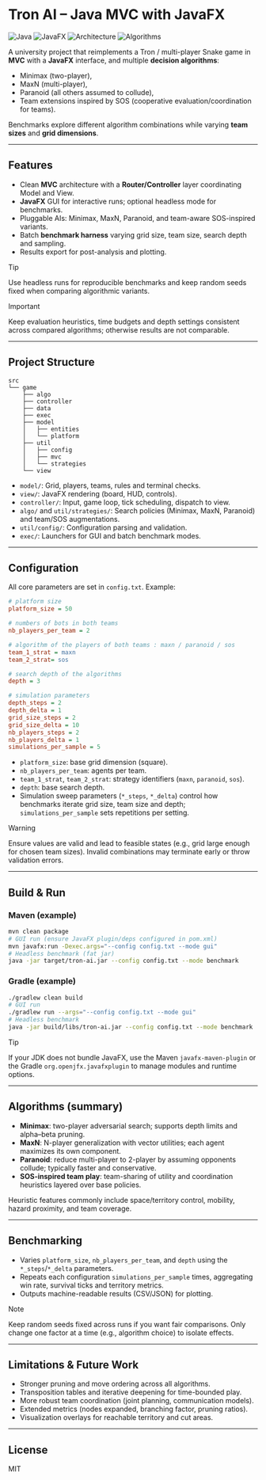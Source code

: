 # Tron AI – Java MVC with JavaFX

![Java](https://img.shields.io/badge/Java-21+-red?style=flat&logo=openjdk&logoColor=white)
![JavaFX](https://img.shields.io/badge/JavaFX-UI-0f9d58?style=flat)
![Architecture](https://img.shields.io/badge/Architecture-MVC-blue?style=flat)
![Algorithms](https://img.shields.io/badge/AI-Minimax%20%7C%20MaxN%20%7C%20Paranoid%20%7C%20SOS--inspired-6f42c1?style=flat)

A university project that reimplements a Tron / multi-player Snake game in **MVC** with a **JavaFX** interface, and multiple **decision algorithms**:
- Minimax (two-player),
- MaxN (multi-player),
- Paranoid (all others assumed to collude),
- Team extensions inspired by SOS (cooperative evaluation/coordination for teams).

Benchmarks explore different algorithm combinations while varying **team sizes** and **grid dimensions**.

---

## Features

- Clean **MVC** architecture with a **Router/Controller** layer coordinating Model and View.
- **JavaFX** GUI for interactive runs; optional headless mode for benchmarks.
- Pluggable AIs: Minimax, MaxN, Paranoid, and team-aware SOS-inspired variants.
- Batch **benchmark harness** varying grid size, team size, search depth and sampling.
- Results export for post-analysis and plotting.

> [!TIP]
> Use headless runs for reproducible benchmarks and keep random seeds fixed when comparing algorithmic variants.

> [!IMPORTANT]
> Keep evaluation heuristics, time budgets and depth settings consistent across compared algorithms; otherwise results are not comparable.

---

## Project Structure

```text
src
└── game
    ├── algo
    ├── controller
    ├── data
    ├── exec
    ├── model
    │   ├── entities
    │   └── platform
    ├── util
    │   ├── config
    │   ├── mvc
    │   └── strategies
    └── view
```

- `model/`: Grid, players, teams, rules and terminal checks.
- `view/`: JavaFX rendering (board, HUD, controls).
- `controller/`: Input, game loop, tick scheduling, dispatch to view.
- `algo/` and `util/strategies/`: Search policies (Minimax, MaxN, Paranoid) and team/SOS augmentations.
- `util/config/`: Configuration parsing and validation.
- `exec/`: Launchers for GUI and batch benchmark modes.

---

## Configuration

All core parameters are set in `config.txt`. Example:

```ini
# platform size
platform_size = 50

# numbers of bots in both teams
nb_players_per_team = 2

# algorithm of the players of both teams : maxn / paranoid / sos
team_1_strat = maxn
team_2_strat= sos

# search depth of the algorithms
depth = 3

# simulation parameters
depth_steps = 2
depth_delta = 1
grid_size_steps = 2
grid_size_delta = 10
nb_players_steps = 2
nb_players_delta = 1
simulations_per_sample = 5
```

- `platform_size`: base grid dimension (square).  
- `nb_players_per_team`: agents per team.  
- `team_1_strat`, `team_2_strat`: strategy identifiers (`maxn`, `paranoid`, `sos`).  
- `depth`: base search depth.  
- Simulation sweep parameters (`*_steps`, `*_delta`) control how benchmarks iterate grid size, team size and depth; `simulations_per_sample` sets repetitions per setting.

> [!WARNING]
> Ensure values are valid and lead to feasible states (e.g., grid large enough for chosen team sizes). Invalid combinations may terminate early or throw validation errors.

---

## Build & Run

### Maven (example)
```bash
mvn clean package
# GUI run (ensure JavaFX plugin/deps configured in pom.xml)
mvn javafx:run -Dexec.args="--config config.txt --mode gui"
# Headless benchmark (fat jar)
java -jar target/tron-ai.jar --config config.txt --mode benchmark
```

### Gradle (example)
```bash
./gradlew clean build
# GUI run
./gradlew run --args="--config config.txt --mode gui"
# Headless benchmark
java -jar build/libs/tron-ai.jar --config config.txt --mode benchmark
```

> [!TIP]
> If your JDK does not bundle JavaFX, use the Maven `javafx-maven-plugin` or the Gradle `org.openjfx.javafxplugin` to manage modules and runtime options.

---

## Algorithms (summary)

- **Minimax**: two-player adversarial search; supports depth limits and alpha–beta pruning.  
- **MaxN**: N-player generalization with vector utilities; each agent maximizes its own component.  
- **Paranoid**: reduce multi-player to 2-player by assuming opponents collude; typically faster and conservative.  
- **SOS-inspired team play**: team-sharing of utility and coordination heuristics layered over base policies.

Heuristic features commonly include space/territory control, mobility, hazard proximity, and team coverage.

---

## Benchmarking

- Varies `platform_size`, `nb_players_per_team`, and `depth` using the `*_steps`/`*_delta` parameters.  
- Repeats each configuration `simulations_per_sample` times, aggregating win rate, survival ticks and territory metrics.  
- Outputs machine-readable results (CSV/JSON) for plotting.

> [!NOTE]
> Keep random seeds fixed across runs if you want fair comparisons. Only change one factor at a time (e.g., algorithm choice) to isolate effects.

---

## Limitations & Future Work

- Stronger pruning and move ordering across all algorithms.
- Transposition tables and iterative deepening for time-bounded play.
- More robust team coordination (joint planning, communication models).
- Extended metrics (nodes expanded, branching factor, pruning ratios).
- Visualization overlays for reachable territory and cut areas.

---

## License

MIT
